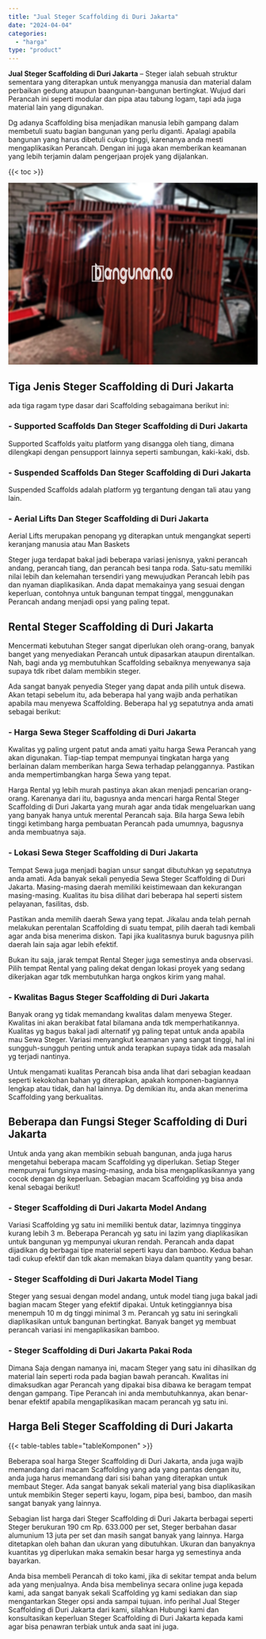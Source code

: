```yaml
---
title: "Jual Steger Scaffolding di Duri Jakarta"
date: "2024-04-04"
categories: 
  - "harga"
type: "product"
---
```


**Jual Steger Scaffolding di Duri Jakarta** – Steger ialah sebuah struktur sementara yang diterapkan untuk menyangga manusia dan material dalam perbaikan gedung ataupun baangunan-bangunan bertingkat. Wujud dari Perancah ini seperti modular dan pipa atau tabung logam, tapi ada juga material lain yang digunakan.

Dg adanya Scaffolding bisa menjadikan manusia lebih gampang dalam membetuli suatu bagian bangunan yang perlu diganti. Apalagi apabila bangunan yang harus dibetuli cukup tinggi, karenanya anda mesti mengaplikasikan Perancah. Dengan ini juga akan memberikan keamanan yang lebih terjamin dalam pengerjaan projek yang dijalankan.

{{< toc >}}

![Jual Steger Scaffolding di Duri Jakarta](/images/sewa-scaffolding-steger-05.png)

## Tiga Jenis Steger Scaffolding di Duri Jakarta

ada tiga ragam type dasar dari Scaffolding sebagaimana berikut ini:

### \- Supported Scaffolds Dan Steger Scaffolding di Duri Jakarta

Supported Scaffolds yaitu platform yang disangga oleh tiang, dimana dilengkapi dengan pensupport lainnya seperti sambungan, kaki-kaki, dsb.

### \- Suspended Scaffolds Dan Steger Scaffolding di Duri Jakarta

Suspended Scaffolds adalah platform yg tergantung dengan tali atau yang lain.

### \- Aerial Lifts Dan Steger Scaffolding di Duri Jakarta

Aerial Lifts merupakan penopang yg diterapkan untuk mengangkat seperti keranjang manusia atau Man Baskets

Steger juga terdapat bakal jadi beberapa variasi jenisnya, yakni perancah andang, perancah tiang, dan perancah besi tanpa roda. Satu-satu memiliki nilai lebih dan kelemahan tersendiri yang mewujudkan Perancah lebih pas dan nyaman diaplikasikan. Anda dapat memakainya yang sesuai dengan keperluan, contohnya untuk bangunan tempat tinggal, menggunakan Perancah andang menjadi opsi yang paling tepat.

## Rental Steger Scaffolding di Duri Jakarta

Mencermati kebutuhan Steger sangat diperlukan oleh orang-orang, banyak banget yang menyediakan Perancah untuk dipasarkan ataupun direntalkan. Nah, bagi anda yg membutuhkan Scaffolding sebaiknya menyewanya saja supaya tdk ribet dalam membikin steger.

Ada sangat banyak penyedia Steger yang dapat anda pilih untuk disewa. Akan tetapi sebelum itu, ada beberapa hal yang wajib anda perhatikan apabila mau menyewa Scaffolding. Beberapa hal yg sepatutnya anda amati sebagai berikut:

### \- Harga Sewa Steger Scaffolding di Duri Jakarta

Kwalitas yg paling urgent patut anda amati yaitu harga Sewa Perancah yang akan digunakan. Tiap-tiap tempat mempunyai tingkatan harga yang berlainan dalam memberikan harga Sewa terhadap pelanggannya. Pastikan anda mempertimbangkan harga Sewa yang tepat.

Harga Rental yg lebih murah pastinya akan akan menjadi pencarian orang-orang. Karenanya dari itu, bagusnya anda mencari harga Rental Steger Scaffolding di Duri Jakarta yang murah agar anda tidak mengeluarkan uang yang banyak hanya untuk merental Perancah saja. Bila harga Sewa lebih tinggi ketimbang harga pembuatan Perancah pada umumnya, bagusnya anda membuatnya saja.

### \- Lokasi Sewa Steger Scaffolding di Duri Jakarta

Tempat Sewa juga menjadi bagian unsur sangat dibutuhkan yg sepatutnya anda amati. Ada banyak sekali penyedia Sewa Steger Scaffolding di Duri Jakarta. Masing-masing daerah memiliki keistimewaan dan kekurangan masing-masing. Kualitas itu bisa dilihat dari beberapa hal seperti sistem pelayanan, fasilitas, dsb.

Pastikan anda memilih daerah Sewa yang tepat. Jikalau anda telah pernah melakukan perentalan Scaffolding di suatu tempat, pilih daerah tadi kembali agar anda bisa menerima diskon. Tapi jika kualitasnya buruk bagusnya pilih daerah lain saja agar lebih efektif.

Bukan itu saja, jarak tempat Rental Steger juga semestinya anda observasi. Pilih tempat Rental yang paling dekat dengan lokasi proyek yang sedang dikerjakan agar tdk membutuhkan harga ongkos kirim yang mahal.

### \- Kwalitas Bagus Steger Scaffolding di Duri Jakarta

Banyak orang yg tidak memandang kwalitas dalam menyewa Steger. Kwalitas ini akan berakibat fatal bilamana anda tdk memperhatikannya. Kualitas yg bagus bakal jadi alternatif yg paling tepat untuk anda apabila mau Sewa Steger. Variasi menyangkut keamanan yang sangat tinggi, hal ini sungguh-sungguh penting untuk anda terapkan supaya tidak ada masalah yg terjadi nantinya.

Untuk mengamati kualitas Perancah bisa anda lihat dari sebagian keadaan seperti kekokohan bahan yg diterapkan, apakah komponen-bagiannya lengkap atau tidak, dan hal lainnya. Dg demikian itu, anda akan menerima Scaffolding yang berkualitas.

## Beberapa dan Fungsi Steger Scaffolding di Duri Jakarta

Untuk anda yang akan membikin sebuah bangunan, anda juga harus mengetahui beberapa macam Scaffolding yg diperlukan. Setiap Steger mempunyai fungsinya masing-masing, anda bisa mengaplikasikannya yang cocok dengan dg keperluan. Sebagian macam Scaffolding yg bisa anda kenal sebagai berikut!

### \- Steger Scaffolding di Duri Jakarta Model Andang

Variasi Scaffolding yg satu ini memiliki bentuk datar, lazimnya tingginya kurang lebih 3 m. Beberapa Perancah yg satu ini lazim yang diaplikasikan untuk bangunan yg mempunyai ukuran rendah. Perancah anda dapat dijadikan dg berbagai tipe material seperti kayu dan bamboo. Kedua bahan tadi cukup efektif dan tdk akan memakan biaya dalam quantity yang besar.

### \- Steger Scaffolding di Duri Jakarta Model Tiang

Steger yang sesuai dengan model andang, untuk model tiang juga bakal jadi bagian macam Steger yang efektif dipakai. Untuk ketinggiannya bisa menempuh 10 m dg tinggi minimal 3 m. Perancah yg satu ini seringkali diaplikasikan untuk bangunan bertingkat. Banyak banget yg membuat perancah variasi ini mengaplikasikan bamboo.

### \- Steger Scaffolding di Duri Jakarta Pakai Roda

Dimana Saja dengan namanya ini, macam Steger yang satu ini dihasilkan dg material lain seperti roda pada bagian bawah perancah. Kwalitas ini dimaksudkan agar Perancah yang dipakai bisa dibawa ke beragam tempat dengan gampang. Tipe Perancah ini anda membutuhkannya, akan benar-benar efektif apabila mengaplikasikan macam perancah yg satu ini.

## Harga Beli Steger Scaffolding di Duri Jakarta

{{< table-tables table="tableKomponen" >}}

Beberapa soal harga Steger Scaffolding di Duri Jakarta, anda juga wajib memandang dari macam Scaffolding yang ada yang pantas dengan itu, anda juga harus memandang dari sisi bahan yang diterapkan untuk membaut Steger. Ada sangat banyak sekali material yang bisa diaplikasikan untuk membikin Steger seperti kayu, logam, pipa besi, bamboo, dan masih sangat banyak yang lainnya.

Sebagian list harga dari Steger Scaffolding di Duri Jakarta berbagai seperti Steger berukuran 190 cm Rp. 633.000 per set, Steger berbahan dasar alumunium 13 juta per set dan masih sangat banyak yang lainnya. Harga ditetapkan oleh bahan dan ukuran yang dibutuhkan. Ukuran dan banyaknya kuantitas yg diperlukan maka semakin besar harga yg semestinya anda bayarkan.

Anda bisa membeli Perancah di toko kami, jika di sekitar tempat anda belum ada yang menjualnya. Anda bisa membelinya secara online juga kepada kami, ada sangat banyak sekali Scaffolding yg kami sediakan dan siap mengantarkan Steger opsi anda sampai tujuan. info perihal Jual Steger Scaffolding di Duri Jakarta dari kami, silahkan Hubungi kami dan konsultasikan keperluan Steger Scaffolding di Duri Jakarta kepada kami agar bisa penawran terbiak untuk anda saat ini juga.
